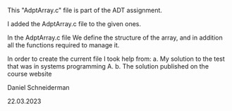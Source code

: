 This "AdptArray.c" file is part of the ADT assignment.

I added the AdptArray.c file to the given ones. 

In the AdptArray.c file We define the structure of the array,
and in addition all the functions required to manage it.

In order to create the current file I took help from:
a. My solution to the test that was in systems programming A. 
b. The solution published on the course website


Daniel Schneiderman

22.03.2023  
